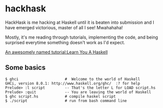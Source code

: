 # hackhask

HackHask is me hacking at Haskell until it is beaten into submission and I have 
emerged victorious, master of all I see! Mwahahaha!

Mostly, it's me reading through tutorials, implementing the code, and being 
surprised everytime something doesn't work as I'd expect.

[An awesomely named tutorial:Learn You A Haskell](http://learnyouahaskell.com/chapters)

## Some basics

```
$ ghci                     #  Welcome to the world of Haskell
GHCi, version 8.0.1: http://www.haskell.org/ghc/  :? for help
Prelude> :l script         -- That's the letter L for LOAD script.hs
Prelude> :quit             -- You are leaving the world of Haskell
$ ghc script.hs            # compile haskel script
$ ./script                 # run from bash command line
```
